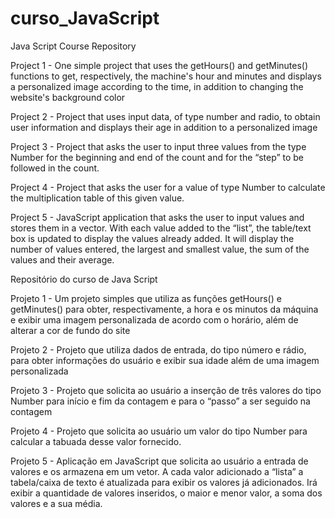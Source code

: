 # curso_JavaScript
<p>Java Script Course Repository</p>
<p>Project 1 - One simple project that uses the getHours() and getMinutes() functions to get, respectively, the machine's hour and minutes and displays a personalized image according to the time, in addition to changing the website's background color</p>
<p>Project 2 - Project that uses input data, of type number and radio, to obtain user information and displays their age in addition to a personalized image</p>
<p>Project 3 - Project that asks the user to input three values ​​from the type Number for the beginning and end of the count and for the “step” to be followed in the count.</p>
<p>Project 4 - Project that asks the user for a value of type Number to calculate the multiplication table of this given value.</p>
<p>Project 5 - JavaScript application that asks the user to input values ​​and stores them in a vector. With each value added to the “list”, the table/text box is updated to display the values ​​already added. It will display the number of values ​​entered, the largest and smallest value, the sum of the values ​​and their average.</p>
<p>Repositório do curso de Java Script</p>
<p>Projeto 1 - Um projeto simples que utiliza as funções getHours() e getMinutes() para obter, respectivamente, a hora e os minutos da máquina e exibir uma imagem personalizada de acordo com o horário, além de alterar a cor de fundo do site</p>
<p>Projeto 2 - Projeto que utiliza dados de entrada, do tipo número e rádio, para obter informações do usuário e exibir sua idade além de uma imagem personalizada</p>
<p>Projeto 3 - Projeto que solicita ao usuário a inserção de três valores do tipo Number para início e fim da contagem e para o “passo” a ser seguido na contagem</p>
<p>Projeto 4 - Projeto que solicita ao usuário um valor do tipo Number
para calcular a tabuada desse valor fornecido.</p>
<p>Projeto 5 - Aplicação em JavaScript que solicita ao usuário a entrada de valores e os armazena em um vetor. A cada valor adicionado a “lista” a tabela/caixa de texto é atualizada para exibir os valores já adicionados. Irá exibir a quantidade de valores inseridos, o maior e menor valor, a soma dos valores e a sua média. </p>

